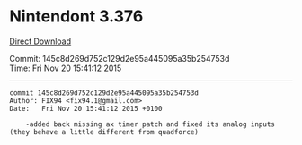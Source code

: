 # Nintendont 3.376
[Direct Download](./Nintendont.zip)

Commit: 145c8d269d752c129d2e95a445095a35b254753d  
Time: Fri Nov 20 15:41:12 2015   

-----

```
commit 145c8d269d752c129d2e95a445095a35b254753d
Author: FIX94 <fix94.1@gmail.com>
Date:   Fri Nov 20 15:41:12 2015 +0100

    -added back missing ax timer patch and fixed its analog inputs (they behave a little different from quadforce)
```
